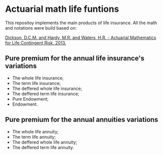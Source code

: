 # Actuarial math life funtions

This repositoy implements the main products of life insurance. All the math and notations were build based on:

[Dickson, D.C.M. and Hardy, M.R. and Waters, H.R. - Actuarial Mathematics for Life Contingent Risk. 2013.](https://www.amazon.com.br/Actuarial-Mathematics-Life-Contingent-Risks/dp/1107044073)

## Pure premium for  the annual life insurance's variations

- The whole life insurance;
- The term life insurance;
- The deffered whole life insurance;
- The deffered term life insurance;
- Pure Endowment;
- Endowment.

## Pure premium for  the annual annuities variations

- The whole life annuity;
- The term life annuity;
- The deffered whole life annuity;
- The deffered term life annuity.


